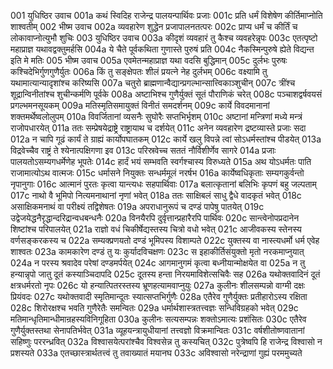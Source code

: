 001  युधिष्ठिर उवाच
001a कथं स्विदिह राजेन्द्र पालयन्पार्थिवः प्रजाः
001c प्रति धर्मं विशेषेण कीर्तिमाप्नोति शाश्वतीम्
002  भीष्म उवाच
002a व्यवहारेण शुद्धेन प्रजापालनतत्परः
002c प्राप्य धर्मं च कीर्तिं च लोकावाप्नोत्युभौ शुचिः
003  युधिष्ठिर उवाच
003a कीदृशं व्यवहारं तु कैश्च व्यवहरेन्नृपः
003c एतत्पृष्टो महाप्राज्ञ यथावद्वक्तुमर्हसि
004a ये चैते पूर्वकथिता गुणास्ते पुरुषं प्रति
004c नैकस्मिन्पुरुषे ह्येते विद्यन्त इति मे मतिः
005  भीष्म उवाच
005a एवमेतन्महाप्राज्ञ यथा वदसि बुद्धिमान्
005c दुर्लभः पुरुषः कश्चिदेभिर्गुणगुणैर्युतः
006a किं तु सङ्क्षेपतः शीलं प्रयत्ने नेह दुर्लभम्
006c वक्ष्यामि तु यथामात्यान्यादृशांश्च करिष्यसि
007a चतुरो ब्राह्मणान्वैद्यान्प्रगल्भान्सात्त्विकाञ्शुचीन्
007c त्रींश्च शूद्रान्विनीतांश्च शुचीन्कर्मणि पूर्वके
008a अष्टाभिश्च गुणैर्युक्तं सूतं पौराणिकं चरेत्
008c पञ्चाशद्वर्षवयसं प्रगल्भमनसूयकम्
009a मतिस्मृतिसमायुक्तं विनीतं समदर्शनम्
009c कार्ये विवदमानानां शक्तमर्थेष्वलोलुपम्
010a विवर्जितानां व्यसनैः सुघोरैः सप्तभिर्भृशम्
010c अष्टानां मन्त्रिणां मध्ये मन्त्रं राजोपधारयेत्
011a ततः सम्प्रेषयेद्राष्ट्रे राष्ट्रायाथ च दर्शयेत्
011c अनेन व्यवहारेण द्रष्टव्यास्ते प्रजाः सदा
012a न चापि गूढं कार्यं ते ग्राह्यं कार्योपघातकम्
012c कार्ये खलु विपन्ने त्वां सोऽधर्मस्तांश्च पीडयेत्
013a विद्रवेच्चैव राष्ट्रं ते श्येनात्पक्षिगणा इव
013c परिस्रवेच्च सततं नौर्विशीर्णेव सागरे
014a प्रजाः पालयतोऽसम्यगधर्मेणेह भूपतेः
014c हार्दं भयं सम्भवति स्वर्गश्चास्य विरुध्यते
015a अथ योऽधर्मतः पाति राजामात्योऽथ वात्मजः
015c धर्मासने नियुक्तः सन्धर्ममूलं नरर्षभ
016a कार्येष्वधिकृताः सम्यगकुर्वन्तो नृपानुगाः
016c आत्मानं पुरतः कृत्वा यान्त्यधः सहपार्थिवाः
017a बलात्कृतानां बलिभिः कृपणं बहु जल्पताम्
017c नाथो वै भूमिपो नित्यमनाथानां नृणां भवेत्
018a ततः साक्षिबलं साधु द्वैधे वादकृतं भवेत्
018c असाक्षिकमनाथं वा परीक्ष्यं तद्विशेषतः
019a अपराधानुरूपं च दण्डं पापेषु पातयेत्
019c उद्वेजयेद्धनैरृद्धान्दरिद्रान्वधबन्धनैः
020a विनयैरपि दुर्वृत्तान्प्रहारैरपि पार्थिवः
020c सान्त्वेनोपप्रदानेन शिष्टांश्च परिपालयेत्
021a राज्ञो वधं चिकीर्षेद्यस्तस्य चित्रो वधो भवेत्
021c आजीवकस्य स्तेनस्य वर्णसङ्करकस्य च
022a सम्यक्प्रणयतो दण्डं भूमिपस्य विशाम्पते
022c युक्तस्य वा नास्त्यधर्मो धर्म एवेह शाश्वतः
023a कामकारेण दण्डं तु यः कुर्यादविचक्षणः
023c स इहाकीर्तिसंयुक्तो मृतो नरकमाप्नुयात्
024a न परस्य श्रवादेव परेषां दण्डमर्पयेत्
024c आगमानुगमं कृत्वा बध्नीयान्मोक्षयेत वा
025a न तु हन्यान्नृपो जातु दूतं कस्याञ्चिदापदि
025c दूतस्य हन्ता निरयमाविशेत्सचिवैः सह
026a यथोक्तवादिनं दूतं क्षत्रधर्मरतो नृपः
026c यो हन्यात्पितरस्तस्य भ्रूणहत्यामवाप्नुयुः
027a कुलीनः शीलसम्पन्नो वाग्मी दक्षः प्रियंवदः
027c यथोक्तवादी स्मृतिमान्दूतः स्यात्सप्तभिर्गुणैः
028a एतैरेव गुणैर्युक्तः प्रतीहारोऽस्य रक्षिता
028c शिरोरक्षश्च भवति गुणैरेतैः समन्वितः
029a धर्मार्थशास्त्रतत्त्वज्ञः सन्धिविग्रहको भवेत्
029c मतिमान्धृतिमान्धीमान्रहस्यविनिगूहिता
030a कुलीनः सत्यसम्पन्नः शक्तोऽमात्यः प्रशंसितः
030c एतैरेव गुणैर्युक्तस्तथा सेनापतिर्भवेत्
031a व्यूहयन्त्रायुधीयानां तत्त्वज्ञो विक्रमान्वितः
031c वर्षशीतोष्णवातानां सहिष्णुः पररन्ध्रवित्
032a विश्वासयेत्परांश्चैव विश्वसेन्न तु कस्यचित्
032c पुत्रेष्वपि हि राजेन्द्र विश्वासो न प्रशस्यते
033a एतच्छास्त्रार्थतत्त्वं तु तवाख्यातं मयानघ
033c अविश्वासो नरेन्द्राणां गुह्यं परममुच्यते


